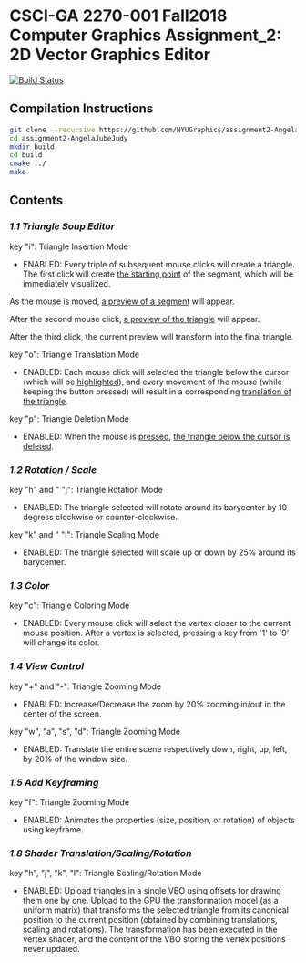 # CSCI-GA 2270-001 Fall2018 Computer Graphics Assignment_2: 2D Vector Graphics Editor

[![Build Status](https://travis-ci.com/NYUGraphics/assignment2-AngelaJubeJudy.svg?token=sppqB6eFKVufzLrtS82k&branch=master)](https://travis-ci.com/NYUGraphics/assignment2-AngelaJubeJudy)

## Compilation Instructions

```bash
git clone --recursive https://github.com/NYUGraphics/assignment2-AngelaJubeJudy
cd assignment2-AngelaJubeJudy
mkdir build
cd build
cmake ../ 
make
```

## Contents
### *1.1 Triangle Soup Editor*

key "i": Triangle Insertion Mode
* ENABLED: Every triple of subsequent mouse clicks will create a triangle. 
The first click will create [the starting point](/screenshots/1.1_preview_StartingPoint.png) of the segment, which will be immediately visualized. 
 
As the mouse is moved, [a preview of a segment](/screenshots/1.1_preview_Segment.png) will appear.

After the second mouse click, [a preview of the triangle](/screenshots/1.1_preview_Triangle.png) will appear.

After the third click, the current preview will transform into the final triangle.

key "o": Triangle Translation Mode
* ENABLED: Each mouse click will selected the triangle below the cursor (which will be [highlighted](/screenshots/1.1_TriangleTranslationMode_highlight.PNG)), 
and every movement of the mouse (while keeping the button pressed) will result in a corresponding [translation of the triangle](/screenshots/1.1_TriangleTranslationMode_translate.PNG). 

key "p": Triangle Deletion Mode
*  ENABLED: When the mouse is [pressed](/screenshots/1.1_TriangleDeletionMode_1), [the triangle below the cursor is deleted](/screenshots/1.1_TriangleDeletionMode_2.PNG).

### *1.2 Rotation / Scale*

key "h" and " "j": Triangle Rotation Mode
* ENABLED: The triangle selected will rotate around its barycenter by 10 degress clockwise or counter-clockwise. 

key "k" and " "l": Triangle Scaling Mode
* ENABLED: The triangle selected will scale up or down by 25% around its barycenter. 

### *1.3 Color*

key "c": Triangle Coloring Mode
* ENABLED: Every mouse click will select the vertex closer to the current mouse position. 
After a vertex is selected, pressing a key from '1' to '9' will change its color. 
           
### *1.4 View Control*

key "+" and "-": Triangle Zooming Mode
* ENABLED: Increase/Decrease the zoom by 20% zooming in/out in the center of the screen. 

key "w", "a", "s", "d": Triangle Zooming Mode
* ENABLED: Translate the entire scene respectively down, right, up, left, by 20% of the window size.

### *1.5 Add Keyframing*

key "f": Triangle Zooming Mode
* ENABLED: Animates the properties (size, position, or rotation) of objects using keyframe. 

### *1.8 Shader Translation/Scaling/Rotation*

key "h", "j", "k", "l": Triangle Scaling/Rotation Mode

* ENABLED: Upload triangles in a single VBO using offsets for drawing them one by one. 
Upload to the GPU the transformation model (as a uniform matrix) that transforms the selected triangle from its canonical position to the current position (obtained by combining translations, scaling and rotations). 
The transformation has been executed in the vertex shader, and the content of the VBO storing the vertex positions never updated.
